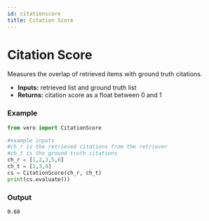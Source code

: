 ```yaml
---
id: citationscore
title: Citation Score
---
```


# **Citation Score**

Measures the overlap of retrieved items with ground truth citations.

* **Inputs:** retrieved list and ground truth list  
* **Returns:** citation score as a float between 0 and 1

### **Example**
```py
from vero import CitationScore

#example inputs
#ch_r is the retrieved citations from the retriever
#ch_t is the ground truth citations
ch_r = [1,2,3,5,6]
ch_t = [2,3,4]
cs = CitationScore(ch_r, ch_t)
print(cs.evaluate())
```

### **Output**
```text
0.60